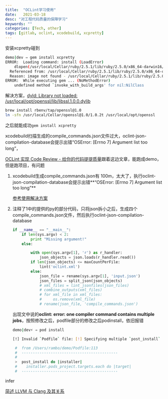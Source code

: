 ```yaml
---
title:  "OCLint学习使用"
date:   2021-03-18
desc: "对工程代码质量的保障学习"
keywords: ""
categories: [Tech, other]
tags: [gitlab, oclint, xcodebuild, xcpretty]
---
```


安装xcpretty碰到

```bash
demo|dev ⇒ gem install xcpretty
ERROR:  Loading command: install (LoadError)
	dlopen(/usr/local/Cellar/ruby/2.5.1/lib/ruby/2.5.0/x86_64-darwin16/openssl.bundle, 9): Library not loaded: /usr/local/opt/openssl/lib/libssl.1.0.0.dylib
  Referenced from: /usr/local/Cellar/ruby/2.5.1/lib/ruby/2.5.0/x86_64-darwin16/openssl.bundle
  Reason: image not found - /usr/local/Cellar/ruby/2.5.1/lib/ruby/2.5.0/x86_64-darwin16/openssl.bundle
ERROR:  While executing gem ... (NoMethodError)
    undefined method `invoke_with_build_args' for nil:NilClass
```

解决方案，[dyld: Library not loaded: /usr/local/opt/openssl/lib/libssl.1.0.0.dylib](https://stackoverflow.com/questions/59006602/dyld-library-not-loaded-usr-local-opt-openssl-lib-libssl-1-0-0-dylib)

```bash
brew install rbenv/tap/openssl@1.0
ln -sfn /usr/local/Cellar/openssl@1.0/1.0.2t /usr/local/opt/openssl
```

之后就能成功`gem install xcpretty`



xcodebuild扫描生成的compile_commands.json文件过大，oclint-json-compilation-database会提示出错“OSError: [Errno 7] Argument list too long”，



[OCLint 实现 Code Review - 给你的代码提提质量](https://juejin.cn/post/6844903853775650830#heading-7)跟着这边文章，能跑成demo，但是跑项目，有问题

1. xcodebuild生成compile_commands.json有 100m，太大了，执行oclint-json-compilation-database会提示出错**“OSError: [Errno 7] Argument list too long”**

   [参考使用解决方案](https://github.com/wuwen1030/oclint_argument_list_too_long_solution)

2. 注释了1中的提供的py的部分代码，只将json拆小之后，生成四个compile_commands.json文件，然后执行oclint-json-compilation-database

   ```python
   if __name__ == "__main__":
       if len(sys.argv) < 2:
           print "Missing argument!"
       else:
   
           with open(sys.argv[1], 'r') as r_handler:
               json_objects = json.loads(r_handler.read())
           if len(json_objects) <= maxCountPerFile:
               lint('oclint.xml')
           else:
               json_file = rename(sys.argv[1], 'input.json')
               json_files = split_json(json_objects)
               # xml_files = lint_jsonfiles(json_files)
               # combine_outputs(xml_files)
               # for xml_file in xml_files:
               #     os.remove(xml_file)
               # rename(json_file, 'compile_commands.json')
   ```

   出现文中说的**oclint: error: one compiler command contains multiple jobs**，按照修改之后，podfile部分的修改之后podinstall，依旧报错

   ```bash
   demo|dev⚡ ⇒ pod install
   
   [!] Invalid `Podfile` file: [!] Specifying multiple `post_install` hooks is unsupported..
   
    #  from /Users/rambo/demo/Podfile:113
    #  -------------------------------------------
    #
    >  post_install do |installer|
    #    installer.pods_project.targets.each do |target|
    #  -------------------------------------------
   ```

   



infer





[简述 LLVM 与 Clang 及其关系](https://xuhehuan.com/2738.html)